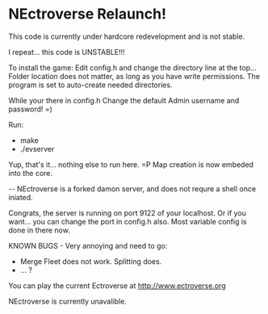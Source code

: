 NEctroverse Relaunch!
========
This code is currently under hardcore redevelopment and is not stable.


I repeat... this code is UNSTABLE!!!


To install the game:
Edit config.h and change the directory line at the top...
Folder location does not matter, as long as you have write permissions.
The program is set to auto-create needed directories.

While your there in config.h
Change the default Admin username and password! =)


Run:
* make 
* ./evserver

Yup, that's it... nothing else to run here. =P
Map creation is now embeded into the core.

-- NEctroverse is a forked damon server, and does not requre a shell once iniated.

Congrats, the server is running on port 9122 of your localhost.
Or if you want... you can change the port in config.h also.
Most variable config is done in there now.

KNOWN BUGS - Very annoying and need to go:
* Merge Fleet does not work. Splitting does.
* ... ?


You can play the current Ectroverse at http://www.ectroverse.org

NEctroverse is currently unavalible.
